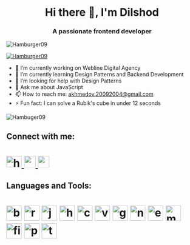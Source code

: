 <h1 align="center">Hi there 👋, I'm Dilshod</h1>

<h3 align="center">A passionate frontend developer</h3>

<p align="left"> <img src="https://komarev.com/ghpvc/?username=Hamburger09&color=019F0B&style=for-the-badge" alt="Hamburger09" /> </p>

<p align="left"> <a href="https://github.com/ryo-ma/github-profile-trophy"><img src="https://github-profile-trophy.vercel.app/?username=Hamburger09&theme=matrix" alt="Hamburger09" /></a> </p>

- 🔭 I’m currently working on Webline Digital Agency
- 🌱 I’m currently learning Design Patterns and Backend Development
- 🤔 I’m looking for help with Design Patterns
- 💬 Ask me about JavaScript
- 📫 How to reach me: akhmedov.20092004@gmail.com
- ⚡ Fun fact: I can solve a Rubik's cube in under 12 seconds

  
<p><img align="center" src="https://github-readme-streak-stats.herokuapp.com/?user=Hamburger09&" alt="Hambuger09" /></p>

## Connect with me:
<h1>
<a href="https://www.linkedin.com/in/dilshod-akhmedov-70b173195/" target="_blank">
<img src="https://raw.githubusercontent.com/rahuldkjain/github-profile-readme-generator/master/src/images/icons/Social/linked-in-alt.svg" alt="https://www.linkedin.com/in/ozodbek-juraev-201480208/" height="30" width="40"/>
</a>
<a href="https://stackoverflow.com/users/13940514/dilshod-akhmedov
">
<img  src="https://raw.githubusercontent.com/rahuldkjain/github-profile-readme-generator/master/src/images/icons/Social/stack-overflow.svg" height="30" width="30"/>
</a>
  <a href="https://instagram.com/dead_shod
">
<img  src="https://raw.githubusercontent.com/rahuldkjain/github-profile-readme-generator/master/src/images/icons/Social/instagram.svg" height="30" width="30"/>
</a>
</h1>

## Languages and Tools:
<h1>
<img src="https://img.icons8.com/?size=512&id=g9mmSxx3SwAI&format=png" height="40" width="40" alt="bootstrap"/>
<img src="https://img.icons8.com/?size=512&id=NfbyHexzVEDk&format=png" height="40" width="40" alt="reactjs"/>
<img src="https://img.icons8.com/?size=512&id=108784&format=png" height="40" width="40" alt="javascript"/>
<img src="https://img.icons8.com/?size=512&id=20909&format=png" height="40" width="40" alt="html5"/>
<img src="https://img.icons8.com/?size=512&id=21278&format=png" height="40" width="40" alt="css3"/>
<img src="https://img.icons8.com/?size=512&id=eETV3RNHVrWA&format=png" height="40" width="40" alt="vuejs"/>
<img src="https://img.icons8.com/?size=512&id=20906&format=png" height="40" width="40" alt="git"/>
<img src="https://img.icons8.com/?size=512&id=hsPbhkOH4FMe&format=png" height="40" width="40" alt="nodejs"/>
<img src="https://img.icons8.com/?size=512&id=kg46nzoJrmTR&format=png" height="40" width="40" alt="expressjs"/>
<img src="https://img.icons8.com/?size=512&id=74402&format=png" height="40" width="40" alt="mongodb"/>
<img src="https://img.icons8.com/?size=512&id=62452&format=png" height="40" width="40" alt="firebasejs"/>
<img src="https://img.icons8.com/?size=512&id=EPbEfEa7o8CB&format=png" height="40" width="40" alt="postman"/>
<img src="https://img.icons8.com/?size=512&id=CIAZz2CYc6Kc&format=png" height="40" width="40" alt="tailwindcss"/>
</h1>
